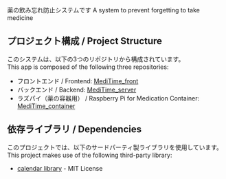 薬の飲み忘れ防止システムです
A system to prevent forgetting to take medicine

## プロジェクト構成 / Project Structure

このシステムは、以下の3つのリポジトリから構成されています。  
This app is composed of the following three repositories:

- フロントエンド / Frontend: [MediTime_front](https://github.com/ken7python/MediTime_front)
- バックエンド / Backend: [MediTime_server](https://github.com/ken7python/MediTime_server)
- ラズパイ（薬の容器用） / Raspberry Pi for Medication Container: [MediTime_container](https://github.com/ken7python/MediTime_container)


## 依存ライブラリ / Dependencies

このプロジェクトでは、以下のサードパーティ製ライブラリを使用しています。  
This project makes use of the following third-party library:

- [calendar library](https://github.com/vkurko/calendar) - MIT License
